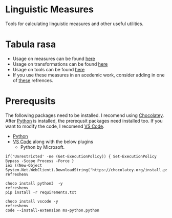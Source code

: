 # Linguistic Measures

Tools for calculating linguistic measures and other useful utilities.

# Tabula rasa

* Usage on measures can be found [here](./measures/README.md)
* Usage on transformations can be found [here](./transforms/README.md)
* Usage on tools can be found [here](./tools/README.md)
* If you use these measures in an acedemic work, consider adding in one of [these](./references.bib) refrences.

# Prerequsits

The following packages need to be installed.
I recomend using [Chocolatey](https://chocolatey.org/install).
After [Python][python] is installed, the prerequsit packages need installed too.
If you want to modify the code, I recomend [VS Code][vscode].

* [Python][python]
* [VS Code][vscode] along with the below plugins
  * Python by Microsoft.

```{ps1}
if('Unrestricted' -ne (Get-ExecutionPolicy)) { Set-ExecutionPolicy Bypass -Scope Process -Force }
iex ((New-Object System.Net.WebClient).DownloadString('https://chocolatey.org/install.ps1'))
refreshenv

choco install python3  -y
refreshenv
pip install -r requirements.txt

choco install vscode -y
refreshenv
code --install-extension ms-python.python
```

[python]: https://www.python.org/downloads/windows
[vscode]: https://code.visualstudio.com/Download
